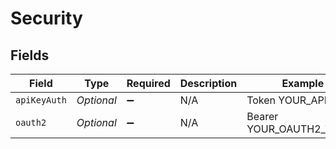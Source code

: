 # Security


## Fields

| Field                    | Type                     | Required                 | Description              | Example                  |
| ------------------------ | ------------------------ | ------------------------ | ------------------------ | ------------------------ |
| `apiKeyAuth`             | *Optional<String>*       | :heavy_minus_sign:       | N/A                      | Token YOUR_API_KEY       |
| `oauth2`                 | *Optional<String>*       | :heavy_minus_sign:       | N/A                      | Bearer YOUR_OAUTH2_TOKEN |